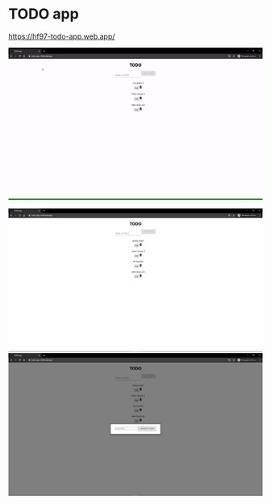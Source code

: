 # TODO app

https://hf97-todo-app.web.app/

![Demo](https://github.com/hf97/TODO-app/blob/master/demo/demo.gif)

<img src="https://github.com/hf97/TODO-app/blob/master/demo/index.png" width="600">

<img src="https://github.com/hf97/TODO-app/blob/master/demo/edit.png" width="600">
